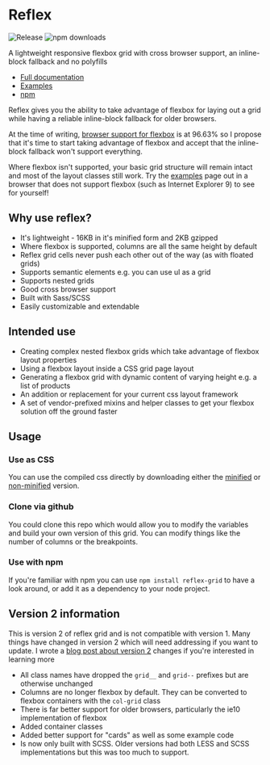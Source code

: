 # Reflex

![Release](https://img.shields.io/npm/v/reflex-grid.svg)
![npm downloads](https://img.shields.io/npm/dm/reflex-grid.svg)

A lightweight responsive flexbox grid with cross browser support, an inline-block fallback and no polyfills

- [Full documentation](http://leejordan.github.io/reflex/docs)
- [Examples](http://leejordan.github.io/reflex/docs/examples.html)
- [npm](https://www.npmjs.com/package/reflex-grid)

Reflex gives you the ability to take advantage of flexbox for laying out a grid while having a reliable inline-block fallback for older browsers.

At the time of writing, [browser support for flexbox](http://caniuse.com/#search=flex) is at 96.63% so I propose that it's time to start taking advantage of flexbox and accept that the inline-block fallback won't support everything.

Where flexbox isn't supported, your basic grid structure will remain intact and most of the layout classes still work. Try the [examples](http://leejordan.github.io/reflex/docs/examples.html) page out in a browser that does not support flexbox (such as Internet Explorer 9) to see for yourself!

## Why use reflex?

- It's lightweight - 16KB in it's minified form and 2KB gzipped
- Where flexbox is supported, columns are all the same height by default
- Reflex grid cells never push each other out of the way (as with floated grids)
- Supports semantic elements e.g. you can use ul as a grid
- Supports nested grids
- Good cross browser support
- Built with Sass/SCSS
- Easily customizable and extendable

## Intended use

- Creating complex nested flexbox grids which take advantage of flexbox layout properties
- Using a flexbox layout inside a CSS grid page layout
- Generating a flexbox grid with dynamic content of varying height e.g. a list of products
- An addition or replacement for your current css layout framework
- A set of vendor-prefixed mixins and helper classes to get your flexbox solution off the ground faster

## Usage

### Use as CSS

You can use the compiled css directly by downloading either the [minified](https://raw.githubusercontent.com/leejordan/reflex/master/css/reflex.min.css) or [non-minified](https://raw.githubusercontent.com/leejordan/reflex/master/css/reflex.css) version.

### Clone via github

You could clone this repo which would allow you to modify the variables and build your own version of this grid. You can modify things like the number of columns or the breakpoints.

### Use with npm

If you're familiar with npm you can use `npm install reflex-grid` to have a look around, or add it as a dependency to your node project.

## Version 2 information

This is version 2 of reflex grid and is not compatible with version 1. Many things have changed in version 2 which will need addressing if you want to update. I wrote a [blog post about version 2](http://lendmeyourear.net/reflex-grid-version-2.html) changes if you're interested in learning more

- All class names have dropped the `grid__` and `grid--` prefixes but are otherwise unchanged
- Columns are no longer flexbox by default. They can be converted to flexbox containers with the `col-grid` class
- There is far better support for older browsers, particularly the ie10 implementation of flexbox
- Added container classes
- Added better support for "cards" as well as some example code
- Is now only built with SCSS. Older versions had both LESS and SCSS implementations but this was too much to support.



